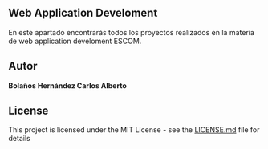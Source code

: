 ## Web Application Develoment

 En este apartado encontrarás todos los proyectos realizados en la materia
 de web application develoment ESCOM.
 

## Autor

 **Bolaños Hernández Carlos Alberto**

## License

This project is licensed under the MIT License - see the [LICENSE.md](LICENSE.md) file for details
